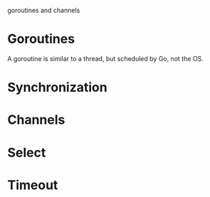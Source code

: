 goroutines and channels

# Goroutines
A goroutine is similar to a thread, but scheduled by Go, not the OS.

# Synchronization
# Channels
# Select
# Timeout
